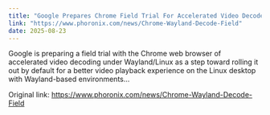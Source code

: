 ```yaml
---
title: "Google Prepares Chrome Field Trial For Accelerated Video Decode On Wayland"
link: "https://www.phoronix.com/news/Chrome-Wayland-Decode-Field"
date: 2025-08-23
---
```


Google is preparing a field trial with the Chrome web browser of accelerated video decoding under Wayland/Linux as a step toward rolling it out by default for a better video playback experience on the Linux desktop with Wayland-based environments...

Original link: https://www.phoronix.com/news/Chrome-Wayland-Decode-Field